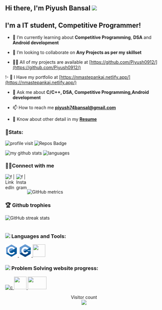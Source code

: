 ## Hi there, I'm Piyush Bansal <img src="https://media.giphy.com/media/hvRJCLFzcasrR4ia7z/giphy.gif" width="25px">

## I'm a IT student, Competitive Programmer!

- 🌱 I’m currently learning about **Competitive Programming**, **DSA** and **Android development**

- 👯 I’m looking to collaborate on **Any Projects as per my skillset**

- 👨‍💻 All of my projects are available at [https://github.com/Piyush0912/](https://github.com/Piyush0912/)

!- 📝 I Have my portfolio at [https://nmastepankaj.netlify.app/](https://nmastepankaj.netlify.app/)

- 💬 Ask me about **C/C++, DSA, Competitive Programming,Android development**

- 📫 How to reach me **piyush74bansal@gmail.com**

- 📄 Know about other detail in my **[Resume](https://bit.ly/Piyush_Bansal)**

### 👦Stats:

<div align="left">

![profile visit](https://komarev.com/ghpvc/?username=Piyush0912) 
![Repos Badge](https://badges.pufler.dev/repos/Piyush0912)

<p align="left">
<img src="https://github-readme-stats.vercel.app/api?username=Piyush0912&show_icons=true&theme=buefy" alt="my github stats" width="420"/>&nbsp;<img src="https://github-readme-stats.vercel.app/api/top-langs/?username=Piyush0912&layout=compact&theme=buefy" alt="languages" height="165">
</p>
</div>

### 👨‍💻Connect with me

[<img align="left" alt="f | LinkedIn" width="35px" src="https://cdn.jsdelivr.net/npm/simple-icons@v3/icons/linkedin.svg" />][linkedin]
[<img align="left" alt="f | Instagram" width="35px" src="https://cdn.jsdelivr.net/npm/simple-icons@v3/icons/instagram.svg" />][instagram]
<br />
<br />

![GitHub metrics](https://metrics.lecoq.io/Piyush0912) <br>

### 🏆 Github trophies

![GitHub streak stats](https://github-readme-streak-stats.herokuapp.com/?user=Piyush0912)  
<br />

### <img src="https://media.giphy.com/media/WUlplcMpOCEmTGBtBW/giphy.gif" width="50"> Languages and Tools:

<p align="left">
	<a href="https://www.cprogramming.com/" target="_blank">
		<img src="https://raw.githubusercontent.com/devicons/devicon/master/icons/c/c-original.svg" alt="c" width="40" height="40"/>
	</a>
	<a href="https://www.w3schools.com/cpp/" target="_blank">
		<img src="https://raw.githubusercontent.com/devicons/devicon/master/icons/cplusplus/cplusplus-original.svg" alt="cplusplus" width="40" height="40"/>
	</a>
	<a href="https://Android development.dev/" target="_blank">
		<img src="https://icons.iconarchive.com/icons/papirus-team/papirus-apps/256/android-sdk-icon.png" width="40" height="40"/>
	</a>
</p>

### <img src="https://media.giphy.com/media/5h0piMX8ku0xj97W0t/giphy.gif" width="50"> Problem Solving website progress:

<p align="left">
	<a href="https://leetcode.com/Piyushbansal123/" target="_blank">
		<img src="https://media.glassdoor.com/sqll/1763822/leetcode-squarelogo-1524799041565.png" alt="c" width="40" height="40"/>
	</a>
	<a href="https://auth.geeksforgeeks.org/user/piyush74bansal/practice" target="_blank">
		<img src="https://media.geeksforgeeks.org/wp-content/uploads/20210915115837/gfg3-300x300.png" width="40" height="40"/>
	</a>
	<a href="https://www.codechef.com/users/piyush_0912" target="_blank">
		<img src="https://img.shields.io/badge/CodeChef-%23964B00.svg?style=for-the-badge&logo=CodeChef&logoColor=white" width="60" height="40"/>
	</a>
</p>

[instagram]: https://www.instagram.com/piyush_bansal001/
[linkedin]: https://www.linkedin.com/in/piyush-bansal-83075921a/

<p align="center"> 
  Visitor count<br>
  <img src="https://profile-counter.glitch.me/Piyush0912/count.svg" />
</p>

